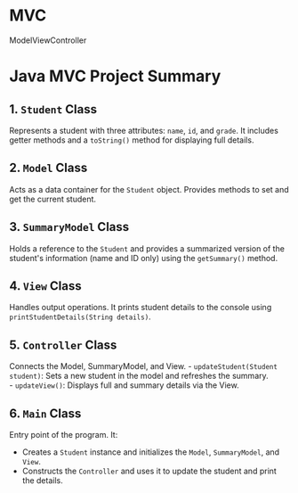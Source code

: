 # MVC
ModelViewController

   <h1>Java MVC Project Summary</h1>

  <h2>1. <code>Student</code> Class</h2>
    <p>
        Represents a student with three attributes: <code>name</code>, <code>id</code>, and <code>grade</code>. 
        It includes getter methods and a <code>toString()</code> method for displaying full details.
    </p>
    <h2>2. <code>Model</code> Class</h2>
    <p>
        Acts as a data container for the <code>Student</code> object. 
        Provides methods to set and get the current student.
    </p>
    <h2>3. <code>SummaryModel</code> Class</h2>
    <p>
        Holds a reference to the <code>Student</code> and provides a summarized version of the student's information 
        (name and ID only) using the <code>getSummary()</code> method.
    </p>

  <h2>4. <code>View</code> Class</h2>
    <p>
    Handles output operations. It prints student details to the console using <code>printStudentDetails(String details)</code>.
    </p>

  <h2>5. <code>Controller</code> Class</h2>
    <p>
        Connects the Model, SummaryModel, and View. 
        - <code>updateStudent(Student student)</code>: Sets a new student in the model and refreshes the summary. <br>
        - <code>updateView()</code>: Displays full and summary details via the View.
    </p>
    <h2>6. <code>Main</code> Class</h2>
    <p>
        Entry point of the program. It:
        <ul>
            <li>Creates a <code>Student</code> instance and initializes the <code>Model</code>, <code>SummaryModel</code>, and <code>View</code>.</li>
            <li>Constructs the <code>Controller</code> and uses it to update the student and print the details.</li>
        </ul>
    </p>


